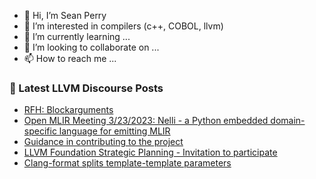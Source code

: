 - 👋 Hi, I’m Sean Perry
- 👀 I’m interested in compilers (c++, COBOL, llvm)
- 🌱 I’m currently learning ...
- 💞️ I’m looking to collaborate on ...
- 📫 How to reach me ...

<!---
s66perry/s66perry is a ✨ special ✨ repository because its `README.md` (this file) appears on your GitHub profile.
You can click the Preview link to take a look at your changes.
--->
### 📕 Latest LLVM Discourse Posts

<!-- DISCOURSE-LLVM:START -->
- [RFH: Blockarguments](https://discourse.llvm.org/t/rfh-blockarguments/69524#post_1)
- [Open MLIR Meeting 3/23/2023: Nelli - a Python embedded domain-specific language for emitting MLIR](https://discourse.llvm.org/t/open-mlir-meeting-3-23-2023-nelli-a-python-embedded-domain-specific-language-for-emitting-mlir/69465#post_2)
- [Guidance in contributing to the project](https://discourse.llvm.org/t/guidance-in-contributing-to-the-project/69008?page=3#post_60)
- [LLVM Foundation Strategic Planning - Invitation to participate](https://discourse.llvm.org/t/llvm-foundation-strategic-planning-invitation-to-participate/68379#post_5)
- [Clang-format splits template-template parameters](https://discourse.llvm.org/t/clang-format-splits-template-template-parameters/69520#post_1)
<!-- DISCOURSE-LLVM:END -->
